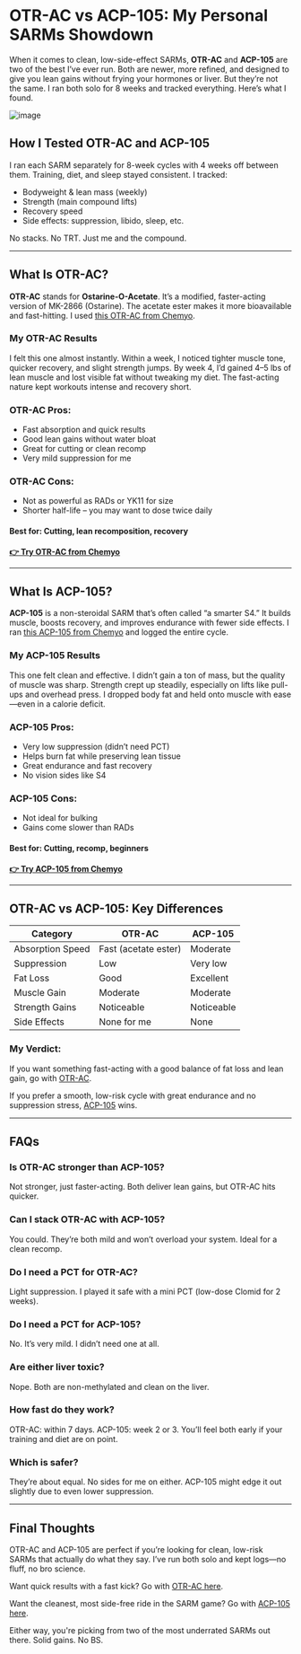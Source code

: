 <h1>OTR-AC vs ACP-105: My Personal SARMs Showdown</h1>

<p>When it comes to clean, low-side-effect SARMs, <strong>OTR-AC</strong> and <strong>ACP-105</strong> are two of the best I’ve ever run. Both are newer, more refined, and designed to give you lean gains without frying your hormones or liver. But they’re not the same. I ran both solo for 8 weeks and tracked everything. Here’s what I found.</p>

![image](https://github.com/user-attachments/assets/9426372e-b8c7-482b-ae44-f136ddde5881)

<h2>How I Tested OTR-AC and ACP-105</h2>
<p>I ran each SARM separately for 8-week cycles with 4 weeks off between them. Training, diet, and sleep stayed consistent. I tracked:</p>
<ul>
  <li>Bodyweight & lean mass (weekly)</li>
  <li>Strength (main compound lifts)</li>
  <li>Recovery speed</li>
  <li>Side effects: suppression, libido, sleep, etc.</li>
</ul>
<p>No stacks. No TRT. Just me and the compound.</p>

<hr>

<h2>What Is OTR-AC?</h2>
<p><strong>OTR-AC</strong> stands for <strong>Ostarine-O-Acetate</strong>. It’s a modified, faster-acting version of MK-2866 (Ostarine). The acetate ester makes it more bioavailable and fast-hitting. I used <a href="https://www.chemyo.com/product/otr-ac-solution/?campaign=github&ref=166" target="_blank" rel="nofollow">this OTR-AC from Chemyo</a>.</p>

<h3>My OTR-AC Results</h3>
<p>I felt this one almost instantly. Within a week, I noticed tighter muscle tone, quicker recovery, and slight strength jumps. By week 4, I’d gained 4–5 lbs of lean muscle and lost visible fat without tweaking my diet. The fast-acting nature kept workouts intense and recovery short.</p>

<h3>OTR-AC Pros:</h3>
<ul>
  <li>Fast absorption and quick results</li>
  <li>Good lean gains without water bloat</li>
  <li>Great for cutting or clean recomp</li>
  <li>Very mild suppression for me</li>
</ul>

<h3>OTR-AC Cons:</h3>
<ul>
  <li>Not as powerful as RADs or YK11 for size</li>
  <li>Shorter half-life – you may want to dose twice daily</li>
</ul>

<h4><strong>Best for:</strong> Cutting, lean recomposition, recovery</h4>

<p><a href="https://www.chemyo.com/product/otr-ac-solution/?campaign=github&ref=166" target="_blank" rel="nofollow"><strong>👉 Try OTR-AC from Chemyo</strong></a></p>

<hr>

<h2>What Is ACP-105?</h2>
<p><strong>ACP-105</strong> is a non-steroidal SARM that’s often called “a smarter S4.” It builds muscle, boosts recovery, and improves endurance with fewer side effects. I ran <a href="https://www.chemyo.com/product/acp-105-solution/?campaign=github&ref=166" target="_blank" rel="nofollow">this ACP-105 from Chemyo</a> and logged the entire cycle.</p>

<h3>My ACP-105 Results</h3>
<p>This one felt clean and effective. I didn’t gain a ton of mass, but the quality of muscle was sharp. Strength crept up steadily, especially on lifts like pull-ups and overhead press. I dropped body fat and held onto muscle with ease—even in a calorie deficit.</p>

<h3>ACP-105 Pros:</h3>
<ul>
  <li>Very low suppression (didn’t need PCT)</li>
  <li>Helps burn fat while preserving lean tissue</li>
  <li>Great endurance and fast recovery</li>
  <li>No vision sides like S4</li>
</ul>

<h3>ACP-105 Cons:</h3>
<ul>
  <li>Not ideal for bulking</li>
  <li>Gains come slower than RADs</li>
</ul>

<h4><strong>Best for:</strong> Cutting, recomp, beginners</h4>

<p><a href="https://www.chemyo.com/product/acp-105-solution/?campaign=github&ref=166" target="_blank" rel="nofollow"><strong>👉 Try ACP-105 from Chemyo</strong></a></p>

<hr>

<h2>OTR-AC vs ACP-105: Key Differences</h2>

<table>
  <thead>
    <tr>
      <th>Category</th>
      <th>OTR-AC</th>
      <th>ACP-105</th>
    </tr>
  </thead>
  <tbody>
    <tr>
      <td>Absorption Speed</td>
      <td>Fast (acetate ester)</td>
      <td>Moderate</td>
    </tr>
    <tr>
      <td>Suppression</td>
      <td>Low</td>
      <td>Very low</td>
    </tr>
    <tr>
      <td>Fat Loss</td>
      <td>Good</td>
      <td>Excellent</td>
    </tr>
    <tr>
      <td>Muscle Gain</td>
      <td>Moderate</td>
      <td>Moderate</td>
    </tr>
    <tr>
      <td>Strength Gains</td>
      <td>Noticeable</td>
      <td>Noticeable</td>
    </tr>
    <tr>
      <td>Side Effects</td>
      <td>None for me</td>
      <td>None</td>
    </tr>
  </tbody>
</table>

<h3>My Verdict:</h3>
<p>If you want something fast-acting with a good balance of fat loss and lean gain, go with <a href="https://www.chemyo.com/product/otr-ac-solution/?campaign=github&ref=166" target="_blank" rel="nofollow">OTR-AC</a>.</p>
<p>If you prefer a smooth, low-risk cycle with great endurance and no suppression stress, <a href="https://www.chemyo.com/product/acp-105-solution/?campaign=github&ref=166" target="_blank" rel="nofollow">ACP-105</a> wins.</p>

<hr>

<h2>FAQs</h2>

<h3>Is OTR-AC stronger than ACP-105?</h3>
<p>Not stronger, just faster-acting. Both deliver lean gains, but OTR-AC hits quicker.</p>

<h3>Can I stack OTR-AC with ACP-105?</h3>
<p>You could. They’re both mild and won’t overload your system. Ideal for a clean recomp.</p>

<h3>Do I need a PCT for OTR-AC?</h3>
<p>Light suppression. I played it safe with a mini PCT (low-dose Clomid for 2 weeks).</p>

<h3>Do I need a PCT for ACP-105?</h3>
<p>No. It’s very mild. I didn’t need one at all.</p>

<h3>Are either liver toxic?</h3>
<p>Nope. Both are non-methylated and clean on the liver.</p>

<h3>How fast do they work?</h3>
<p>OTR-AC: within 7 days. ACP-105: week 2 or 3. You’ll feel both early if your training and diet are on point.</p>

<h3>Which is safer?</h3>
<p>They’re about equal. No sides for me on either. ACP-105 might edge it out slightly due to even lower suppression.</p>

<hr>

<h2>Final Thoughts</h2>
<p>OTR-AC and ACP-105 are perfect if you’re looking for clean, low-risk SARMs that actually do what they say. I’ve run both solo and kept logs—no fluff, no bro science.</p>

<p>Want quick results with a fast kick? Go with <a href="https://www.chemyo.com/product/otr-ac-solution/?campaign=github&ref=166" target="_blank" rel="nofollow">OTR-AC here</a>.</p>
<p>Want the cleanest, most side-free ride in the SARM game? Go with <a href="https://www.chemyo.com/product/acp-105-solution/?campaign=github&ref=166" target="_blank" rel="nofollow">ACP-105 here</a>.</p>
<p>Either way, you're picking from two of the most underrated SARMs out there. Solid gains. No BS.</p>
